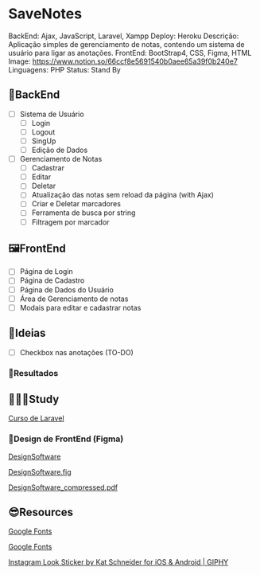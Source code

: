 # SaveNotes

BackEnd: Ajax, JavaScript, Laravel, Xampp
Deploy: Heroku
Descrição: Aplicação simples de gerenciamento de notas, contendo um sistema de usuário para ligar as anotações.
FrontEnd: BootStrap4, CSS, Figma, HTML
Image: https://www.notion.so/66ccf8e5691540b0aee65a39f0b240e7
Linguagens: PHP
Status: Stand By

## 🧩BackEnd

- [ ]  Sistema de Usuário
    - [ ]  Login
    - [ ]  Logout
    - [ ]  SingUp
    - [ ]  Edição de Dados
- [ ]  Gerenciamento de Notas
    - [ ]  Cadastrar
    - [ ]  Editar
    - [ ]  Deletar
    - [ ]  Atualização das notas sem reload da página (with Ajax)
    - [ ]  Criar e Deletar marcadores
    - [ ]  Ferramenta de busca por string
    - [ ]  Filtragem por marcador

## 🖼️FrontEnd

- [ ]  Página de Login
- [ ]  Página de Cadastro
- [ ]  Página de Dados do Usuário
- [ ]  Área de Gerenciamento de notas
- [ ]  Modais para editar e cadastrar notas

## 📌Ideias

- [ ]  Checkbox nas anotações (TO-DO)

### 👀Resultados

## 👩🏾‍💻Study

[Curso de Laravel](https://youtube.com/playlist?list=PLnDvRpP8BnewYKI1n2chQrrR4EYiJKbUG)

### 🎨Design de FrontEnd (Figma)

[DesignSoftware](https://www.figma.com/file/WA9mSJKlqog21MU3CuditW/DesignSoftware?node-id=0%3A1)

[DesignSoftware.fig](SaveNotes%203af5ad1ac69e44198c9ced6f88006699/DesignSoftware.fig)

[DesignSoftware_compressed.pdf](SaveNotes%203af5ad1ac69e44198c9ced6f88006699/DesignSoftware_compressed.pdf)

## 😎Resources

[Google Fonts](https://fonts.google.com/specimen/Gemunu+Libre?preview.text=anotação%20de%20sei%20lá%20oquê&preview.text_type=custom)

[Google Fonts](https://fonts.google.com/specimen/Yanone+Kaffeesatz?preview.text=anotação%20de%20sei%20lá%20o%20quê&preview.text_type=custom)

[Instagram Look Sticker by Kat Schneider for iOS & Android | GIPHY](https://giphy.com/stickers/point-arrows-katschneider-JobUCd0vK4TJpDCH0u)